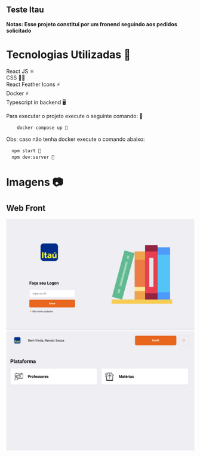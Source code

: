 ## Teste Itau 

**Notas: Esse projeto constitui por um fronend seguindo aos pedidos solicitado**


# Tecnologias Utilizadas 🚀
React JS ⚛️ <br />
CSS 💅🏻 <br />
React Feather Icons ⚡️ <br />
Docker ⚡️ <br />
Typescript in backend 🖥

Para executar o projeto execute o seguinte comando: 🚀 

```js
    docker-compose up 🥊
```

Obs: caso não tenha docker execute o comando abaixo:
```js
  npm start 🥊
  npm dev:server 🥊
```

# Imagens 📷

<h2>Web Front</h1>
<p align="center">
  <img src="./frontend/src/assets/1.png" />
  <img src="./frontend/src/assets/2.png" />
</p>



